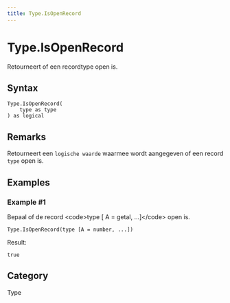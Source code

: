 ```yaml
---
title: Type.IsOpenRecord
---
```


# Type.IsOpenRecord


Retourneert of een recordtype open is.


## Syntax

```powerquery
Type.IsOpenRecord(
    type as type
) as logical
```


## Remarks

Retourneert een <code>logische waarde</code> waarmee wordt aangegeven of een record <code>type</code> open is.


## Examples

### Example #1 
Bepaal of de record &lt;code&gt;type [ A = getal, ...]&lt;/code&gt; open is.
```powerquery
Type.IsOpenRecord(type [A = number, ...])
```

Result: 
```powerquery
true
```




## Category
Type
